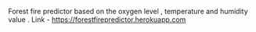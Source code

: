 Forest fire predictor based on the oxygen level , temperature and humidity value . Link - https://forestfirepredictor.herokuapp.com
